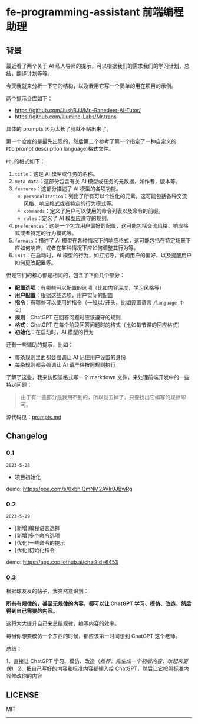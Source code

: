 # fe-programming-assistant 前端编程助理

## 背景

最近看了两个关于 AI 私人导师的提示，可以根据我们的需求我们的学习计划，总结，翻译计划等等。

今天我就来分析一下它的结构，以及我用它写一个简单的用在项目的示例。

两个提示仓库如下：

- https://github.com/JushBJJ/Mr.-Ranedeer-AI-Tutor/
- https://github.com/Illumine-Labs/Mr.trans

具体的 prompts 因为太长了我就不贴出来了。

第一个仓库的是最先出现的，然后第二个参考了第一个指定了一种自定义的`PDL`(prompt description language)格式文件。

`PDL`的格式如下：

1. `title`：这是 AI 模型或任务的名称。
2. `meta-data`：这部分包含有关 AI 模型或任务的元数据，如作者，版本等。
3. `features`：这部分描述了 AI 模型的各项功能。
   - `personalization`：列出了所有可以个性化的元素，这可能包括各种交流风格、响应格式或者特定的行为模式等。
   - `commands`：定义了用户可以使用的命令列表以及命令的前缀。
   - `rules`：定义了 AI 模型应遵守的规则。
4. `preferences`：这是一个包含用户偏好的配置，这可能包括交流风格、响应格式或者特定的行为模式等。
5. `formats`：描述了 AI 模型在各种情况下的响应格式，这可能包括在特定场景下应如何响应，或者在某种情况下应如何调整其行为等。
6. `init`：在启动时，AI 模型的行为，如打招呼，询问用户的偏好，以及提醒用户如何更改配置等。

但是它们的核心都是相同的，包含了下面几个部分：

- **配置选项**：有哪些可以配置的选项（比如内容深度，学习风格等）
- **用户配置**：根据这些选项，用户实际的配置
- **指令**：有哪些可以使用的指令（一般以`/`开头，比如设置语言 `/language 中文`）
- **规则**：ChatGPT 在回答问题时应该遵守的规则
- **格式**：ChatGPT 在每个阶段回答问题时的格式（比如每节课的回应格式）
- **初始化**：在启动时，AI 模型的行为

还有一些辅助的提示，比如：

- 每条规则里面都会强调让 AI 记住用户设置的身份
- 每条规则都会强调让 AI 请严格按照规则执行

了解了这些，我来仿照该格式写一个 markdown 文件，来处理前端开发中的一些特定问题：

> 由于有一些部分是我用不到的，所以就去掉了，只要找出它编写的规律即可。

源代码见：[prompts.md](./prompts.md)

## Changelog

### 0.1

`2023-5-28`

- 项目初始化

demo: https://poe.com/s/0xbhIQmNM2AVIr0JBwRg

### 0.2

`2023-5-29`

- [新增]编程语言选择
- [新增]多个命令选项
- [优化]一些命令的提示
- [优化]初始化指令

demo: https://app.copilothub.ai/chat?id=6453

### 0.3

根据球友发的帖子，我突然意识到：

**所有有规律的，甚至无规律的内容，都可以让 ChatGPT 学习、模仿、改造，然后得到自己需要的内容。**

这将大大提升自己来总结规律，编写内容的效率。

每当你想要模仿一个东西的时候，都应该第一时间想到 ChatGPT 这个老师。

总结：

1、直接让 ChatGPT 学习、模仿、改造（_推荐，先生成一个初版内容，改起来更快_）
2、把自己写好的内容和标准内容都输入给 ChatGPT，然后让它按照标准内容修改你的内容

## LICENSE

MIT

---
